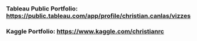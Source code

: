 ### Tableau Public Portfolio: https://public.tableau.com/app/profile/christian.canlas/vizzes
### Kaggle Portfolio: https://www.kaggle.com/christianrc

